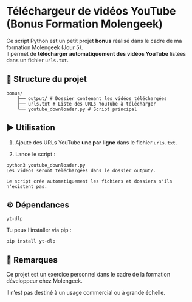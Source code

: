 # Téléchargeur de vidéos YouTube (Bonus Formation Molengeek)

Ce script Python est un petit projet **bonus** réalisé dans le cadre de ma formation Molengeek (Jour 5).  
Il permet de **télécharger automatiquement des vidéos YouTube** listées dans un fichier `urls.txt`.

## 📂 Structure du projet

```
bonus/ 
    ├── output/ # Dossier contenant les vidéos téléchargées 
    ├── urls.txt # Liste des URLs YouTube à télécharger 
    └── youtube_downloader.py # Script principal
```

## ▶️ Utilisation

1. Ajoute des URLs YouTube **une par ligne** dans le fichier `urls.txt`.

2. Lance le script :

```
python3 youtube_downloader.py
Les vidéos seront téléchargées dans le dossier output/.

Le script crée automatiquement les fichiers et dossiers s'ils n'existent pas.
```

## ⚙️ Dépendances

```
yt-dlp
```

Tu peux l’installer via pip :

```
pip install yt-dlp
```

## 📝 Remarques

Ce projet est un exercice personnel dans le cadre de la formation développeur chez Molengeek.

Il n’est pas destiné à un usage commercial ou à grande échelle.